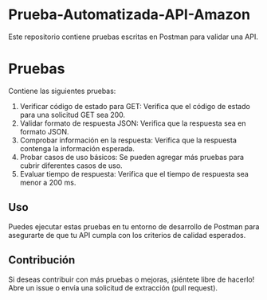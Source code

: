 # Prueba-Automatizada-API-Amazon

Este repositorio contiene pruebas escritas en Postman para validar una API.

# Pruebas

Contiene las siguientes pruebas:

1. Verificar código de estado para GET: Verifica que el código de estado para una solicitud GET sea 200.
2. Validar formato de respuesta JSON: Verifica que la respuesta sea en formato JSON.
3. Comprobar información en la respuesta: Verifica que la respuesta contenga la información esperada.
4. Probar casos de uso básicos: Se pueden agregar más pruebas para cubrir diferentes casos de uso.
5. Evaluar tiempo de respuesta: Verifica que el tiempo de respuesta sea menor a 200 ms.

## Uso

Puedes ejecutar estas pruebas en tu entorno de desarrollo de Postman para asegurarte de que tu API cumpla con los criterios de calidad esperados.

## Contribución

Si deseas contribuir con más pruebas o mejoras, ¡siéntete libre de hacerlo! Abre un issue o envía una solicitud de extracción (pull request).

